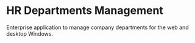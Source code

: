 # HR Departments Management

Enterprise application to manage company departments for the web and desktop Windows.

